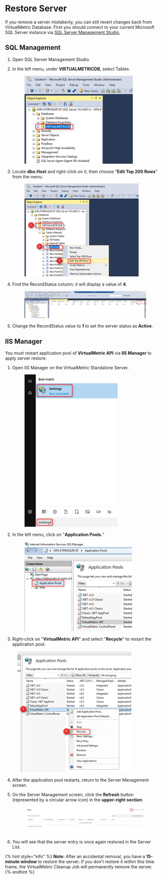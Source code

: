 # Restore Server

If you remove a server mistakenly, you can still revert changes back from VirtualMetric Database. First you should connect to your current Microsoft SQL Server instance via [SQL Server Management Studio.](https://en.wikipedia.org/wiki/SQL\_Server\_Management\_Studio)

## SQL Management

1. Open SQL Server Management Studio.
2.  In the left menu, under **VIRTUALMETRICDB**, select Tables.

    <div align="left">

    <figure><img src="../../../.gitbook/assets/image (536).png" alt="" width="356"><figcaption></figcaption></figure>

    </div>
3.  Locate **dbo.Host** and right-click on it, then choose "**Edit Top 200 Rows**" from the menu.

    <div align="left">

    <figure><img src="../../../.gitbook/assets/image (537).png" alt="" width="375"><figcaption></figcaption></figure>

    </div>
4.  Find the RecordStatus column; it will display a value of **4**.

    <div align="left">

    <figure><img src="../../../.gitbook/assets/image (538).png" alt=""><figcaption></figcaption></figure>

    </div>
5. Change the RecordStatus value to **1** to set the server status as **Active**.

## IIS Manager

You must restart application pool of **VirtualMetric API** via **IIS Manager** to apply server restore.

1.  Open IIS Manager on the VirtualMetric Standalone Server.

    <div align="left">

    <figure><img src="../../../.gitbook/assets/image (539).png" alt="" width="306"><figcaption></figcaption></figure>

    </div>
2.  In the left menu, click on "**Application Pools.**"

    <div align="left">

    <figure><img src="../../../.gitbook/assets/image (540).png" alt="" width="353"><figcaption></figcaption></figure>

    </div>
3. Right-click on "**VirtualMetric API**" and select "**Recycle**" to restart the application pool.

<div align="left">

<figure><img src="../../../.gitbook/assets/image (541).png" alt="" width="375"><figcaption></figcaption></figure>

</div>

4. After the application pool restarts, return to the Server Management screen.
5.  On the Server Management screen, click the **Refresh** button (represented by a circular arrow icon) in the **upper-right section**.

    <div align="left">

    <figure><img src="../../../.gitbook/assets/image (543).png" alt=""><figcaption></figcaption></figure>

    </div>
6. You will see that the server entry is once again restored in the Server List.

{% hint style="info" %}
**Note:** After an accidental removal, you have a **15-minute window** to restore the server. If you don't restore it within this time frame, the VirtualMetric Cleanup Job will permanently remove the server.
{% endhint %}
